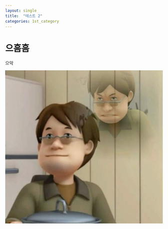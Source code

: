 ```yaml
---
layout: single
title:  "테스트 2"
categories: 1st_category
---
```


# 으흠흠

으악



![logo](../images/2025-02-28-first/logo.jpg)
